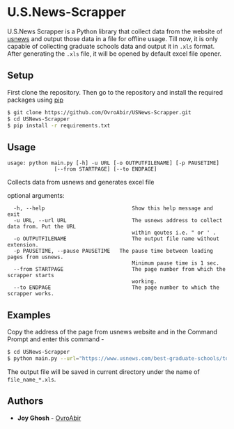 # U.S.News-Scrapper

U.S.News Scrapper is a Python library that collect data from the website of [usnews](https://www.usnews.com/best-graduate-schools) and output those data in a file for offline usage. Till now, it is only capable of collecting graduate schools data and output it in `.xls` format. After generating the `.xls` file, it will be opened by default excel file opener.

## Setup

First clone the repository. Then go to the repository and install the required packages using [pip](https://pip.pypa.io/en/stable/)
```bash
$ git clone https://github.com/OvroAbir/USNews-Scrapper.git
$ cd USNews-Scrapper
$ pip install -r requirements.txt
```

## Usage

```
usage: python main.py [-h] -u URL [-o OUTPUTFILENAME] [-p PAUSETIME]
               [--from STARTPAGE] [--to ENDPAGE]
```
Collects data from usnews and generates excel file

optional arguments:
```
  -h, --help            		        Show this help message and exit
  -u URL, --url URL     		        The usnews address to collect data from. Put the URL
                        		        within qoutes i.e. " or ' .
  -o OUTPUTFILENAME     		        The output file name without extension.
  -p PAUSETIME, --pause PAUSETIME   The pause time between loading pages from usnews.
                        		        Minimum pause time is 1 sec.
  --from STARTPAGE      		        The page number from which the scrapper starts
                        		        working.
  --to ENDPAGE          		        The page number to which the scrapper works.
```

## Examples

Copy the address of the page from usnews website and in the Command Prompt and enter this command -

```bash
$ cd USNews-Scrapper
$ python main.py --url="https://www.usnews.com/best-graduate-schools/top-science-schools/computer-science-rankings" -o file_name -p 2 --from=2 --to=5 
```
The output file will be saved in current directory under the name of `file_name_*.xls`. 

## Authors

* **Joy Ghosh** - [OvroAbir](https://github.com/OvroAbir)
